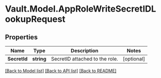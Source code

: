 # Vault.Model.AppRoleWriteSecretIDLookupRequest

## Properties

Name | Type | Description | Notes
------------ | ------------- | ------------- | -------------
**SecretId** | **string** | SecretID attached to the role. | [optional] 

[[Back to Model list]](../README.md#documentation-for-models) [[Back to API list]](../README.md#documentation-for-api-endpoints) [[Back to README]](../README.md)

